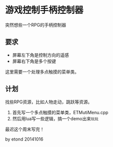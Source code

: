 游戏控制手柄控制器
==================

突然想些一个RPG的手柄控制器

## 要求

* 屏幕左下角是控制方向的遥感
* 屏幕右下角是多个按键

这里需要一个处理多点触摸的菜单类。

## 计划

找些RPG资源，比如人物走动，跳跃等资源。

1. 首先写一个多点触摸的菜单类，ETMutiMenu.cpp
2. 然后用lua写一些逻辑，搞一个demo出来`玩玩`

最迟这个周末写完！

by etond 20141016
